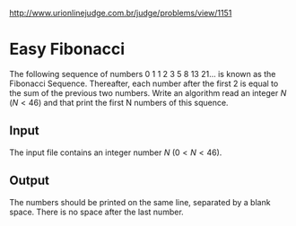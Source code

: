 http://www.urionlinejudge.com.br/judge/problems/view/1151

# Easy Fibonacci

The following sequence of numbers 0 1 1 2 3 5 8 13 21... is known as the
Fibonacci Sequence. Thereafter, each number after the first 2 is equal to the
sum of the previous two numbers. Write an algorithm read an integer $N$
($N < 46$) and that print the first N numbers of this squence.

## Input

The input file contains an integer number $N$ ($0 < N < 46$).

## Output

The numbers ​​should be printed on the same line, separated by a blank space.
There is no space after the last number.
